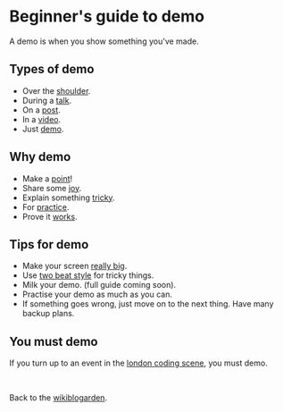 # Beginner's guide to demo

A demo is when you show something you've made. 

## Types of demo

- Over the [shoulder](https://x.com/ocuatrecasas/status/1778943593077461405).
- During a [talk](https://www.youtube.com/watch?v=eQgxFuw8f1U).
- On a [post](https://www.todepond.com/wikiblogarden/cellpond/conservation-and-stamping/).
- In a [video](https://youtu.be/xvlsJ3FqNYU).
- Just [demo](https://cellpond.cool).

## Why demo

- Make a [point](https://www.youtube.com/watch?v=eQgxFuw8f1U)!
- Share some [joy](https://youtu.be/xvlsJ3FqNYU).
- Explain something [tricky](https://www.todepond.com/wikiblogarden/cellpond/conservation-and-stamping/).
- For [practice](https://x.com/ocuatrecasas/status/1778943593077461405).
- Prove it [works](https://cellpond.cool).

## Tips for demo

- Make your screen [really big](https://www.todepond.com/wikiblogarden/see-it/embiggen).
- Use [two beat style](https://www.todepond.com/wikiblogarden/academia/style/two-beat) for tricky things.
- Milk your demo. (full guide coming soon).
- Practise your demo as much as you can.
- If something goes wrong, just move on to the next thing. Have many backup plans.

## You must demo

If you turn up to an event in the [london coding scene](https://www.todepond.com/wikiblogarden/london), you must demo. 

<br>

Back to the [wikiblogarden](/wikiblogarden).
